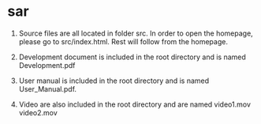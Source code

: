 sar
====
1. Source files are all located in folder src. In order to open the homepage, please go to src/index.html. Rest will follow from the homepage.

2. Development document is included in the root directory and is named Development.pdf

3. User manual is included in the root directory and is named User_Manual.pdf.

4. Video are also included in the root directory and are named video1.mov video2.mov




